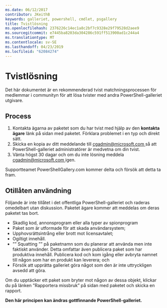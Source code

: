 ```yaml
---
ms.date: 06/12/2017
contributor: JKeithB
keywords: galleriet, powershell, cmdlet, psgallery
title: Tvistlösning
ms.openlocfilehash: 2376226c14ec1a8c2bf7c9328e29f79528d2aee9
ms.sourcegitcommit: e7445ba8203da304286c591ff513900ad1c244a4
ms.translationtype: MT
ms.contentlocale: sv-SE
ms.lasthandoff: 04/23/2019
ms.locfileid: "62084274"
---
```

# <a name="dispute-resolution"></a>Tvistlösning

Det här dokumentet är en rekommenderad tvist matchningsprocessen för medlemmar i communityn för att lösa tvister med andra PowerShell-galleriet utgivare.

## <a name="process"></a>Process

1. Kontakta ägarna av paketet som du har tvist med hjälp av den **kontakta ägare** länk på sidan med paketet.
   Förklara problemet i en typ och direkt sätt.
2. Skicka en kopia av ditt meddelande till [ cgadmin@microsoft.com ](mailto:cgadmin@microsoft.com) så att PowerShell-galleriet administratörer är medvetna om din tvist.
3. Vänta högst 30 dagar och om du inte lösning meddela [ cgadmin@microsoft.com ](mailto:cgadmin@microsoft.com) igen.

Supportteamet PowerShellGallery.com kommer delta och försök att detta ta fram.

## <a name="prohibited-use"></a>Otillåten användning

Följande är inte tillåtet i det offentliga PowerShell-galleriet och raderas omedelbart utan diskussion.  Paketet ägare kommer att meddelas om deras paketet tas bort.

- Skadlig kod, annonsprogram eller alla typer av spionprogram
- Paket som är utformade för att skada användarsystem;
- Upphovsrättsintrång eller brott mot licensavtalet;
- Ogiltigt innehåll.
- ”” Squatting ”” på paketnamn som du planerar att använda men inte faktiskt använder. Detta omfattar även publicera paket som har produktiva innehåll.
  Publicera kod och kom igång eller avbryta namnet till någon som har en produkt kan leverera; och
- Försök att upprätta galleriet göra något som den är inte uttryckligen avsedd att göra.

Om du upptäcker ett paket som bryter mot någon av dessa objekt, klickar du på länken ”Rapportera missbruk” på sidan med paketet och skicka en rapport.

**Den här principen kan ändras gottfinnande PowerShell-galleriet.**
